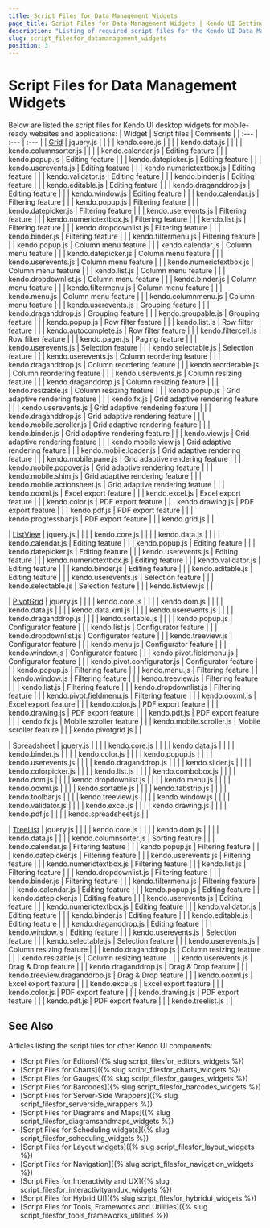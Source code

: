 ```yaml
---
title: Script Files for Data Management Widgets
page_title: Script Files for Data Management Widgets | Kendo UI Getting Started
description: "Listing of required script files for the Kendo UI Data Management Widgets"
slug: script_filesfor_datamanagement_widgets
position: 3
---
```


# Script Files for Data Management Widgets

Below are listed the script files for Kendo UI desktop widgets for mobile-ready websites and applications:
| Widget | Script files | Comments |
| :---   | :---         | :---     |
| [Grid](http://demos.telerik.com/kendo-ui/grid/index) | jquery.js | |
| | kendo.core.js | |
| | kendo.data.js | |
| | kendo.columnsorter.js | |
| | kendo.calendar.js | Editing feature |
| | kendo.popup.js | Editing feature |
| | kendo.datepicker.js | Editing feature |
| | kendo.userevents.js | Editing feature |
| | kendo.numerictextbox.js | Editing feature |
| | kendo.validator.js | Editing feature |
| | kendo.binder.js | Editing feature |
| | kendo.editable.js | Editing feature |
| | kendo.draganddrop.js | Editing feature |
| | kendo.window.js | Editing feature |
| | kendo.calendar.js | Filtering feature |
| | kendo.popup.js | Filtering feature |
| | kendo.datepicker.js | Filtering feature |
| | kendo.userevents.js | Filtering feature |
| | kendo.numerictextbox.js | Filtering feature |
| | kendo.list.js | Filtering feature |
| | kendo.dropdownlist.js | Filtering feature |
| | kendo.binder.js | Filtering feature |
| | kendo.filtermenu.js | Filtering feature |
| | kendo.popup.js | Column menu feature |
| | kendo.calendar.js | Column menu feature |
| | kendo.datepicker.js | Column menu feature |
| | kendo.userevents.js | Column menu feature |
| | kendo.numerictextbox.js | Column menu feature |
| | kendo.list.js | Column menu feature |
| | kendo.dropdownlist.js | Column menu feature |
| | kendo.binder.js | Column menu feature |
| | kendo.filtermenu.js | Column menu feature |
| | kendo.menu.js | Column menu feature |
| | kendo.columnmenu.js | Column menu feature |
| | kendo.userevents.js | Grouping feature |
| | kendo.draganddrop.js | Grouping feature |
| | kendo.groupable.js | Grouping feature |
| | kendo.popup.js | Row filter feature |
| | kendo.list.js | Row filter feature |
| | kendo.autocomplete.js | Row filter feature |
| | kendo.filtercell.js | Row filter feature |
| | kendo.pager.js | Paging feature |
| | kendo.userevents.js | Selection feature |
| | kendo.selectable.js | Selection feature |
| | kendo.userevents.js | Column reordering feature |
| | kendo.draganddrop.js | Column reordering feature |
| | kendo.reorderable.js | Column reordering feature |
| | kendo.userevents.js | Column resizing feature |
| | kendo.draganddrop.js | Column resizing feature |
| | kendo.resizable.js | Column resizing feature |
| | kendo.popup.js | Grid adaptive rendering feature |
| | kendo.fx.js | Grid adaptive rendering feature |
| | kendo.userevents.js | Grid adaptive rendering feature |
| | kendo.draganddrop.js | Grid adaptive rendering feature |
| | kendo.mobile.scroller.js | Grid adaptive rendering feature |
| | kendo.binder.js | Grid adaptive rendering feature |
| | kendo.view.js | Grid adaptive rendering feature |
| | kendo.mobile.view.js | Grid adaptive rendering feature |
| | kendo.mobile.loader.js | Grid adaptive rendering feature |
| | kendo.mobile.pane.js | Grid adaptive rendering feature |
| | kendo.mobile.popover.js | Grid adaptive rendering feature |
| | kendo.mobile.shim.js | Grid adaptive rendering feature |
| | kendo.mobile.actionsheet.js | Grid adaptive rendering feature |
| | kendo.ooxml.js | Excel export feature |
| | kendo.excel.js | Excel export feature |
| | kendo.color.js | PDF export feature |
| | kendo.drawing.js | PDF export feature |
| | kendo.pdf.js | PDF export feature |
| | kendo.progressbar.js | PDF export feature |
| | kendo.grid.js | |

| [ListView](http://demos.telerik.com/kendo-ui/listview/index) | jquery.js | |
| | kendo.core.js | |
| | kendo.data.js | |
| | kendo.calendar.js | Editing feature |
| | kendo.popup.js | Editing feature |
| | kendo.datepicker.js | Editing feature |
| | kendo.userevents.js | Editing feature |
| | kendo.numerictextbox.js | Editing feature |
| | kendo.validator.js | Editing feature |
| | kendo.binder.js | Editing feature |
| | kendo.editable.js | Editing feature |
| | kendo.userevents.js | Selection feature |
| | kendo.selectable.js | Selection feature |
| | kendo.listview.js | |

| [PivotGrid](http://demos.telerik.com/kendo-ui/pivotgrid/index) | jquery.js | |
| | kendo.core.js | |
| | kendo.dom.js | |
| | kendo.data.js | |
| | kendo.data.xml.js | |
| | kendo.userevents.js | |
| | kendo.draganddrop.js | |
| | kendo.sortable.js | |
| | kendo.popup.js | Configurator feature |
| | kendo.list.js | Configurator feature |
| | kendo.dropdownlist.js | Configurator feature |
| | kendo.treeview.js | Configurator feature |
| | kendo.menu.js | Configurator feature |
| | kendo.window.js | Configurator feature |
| | kendo.pivot.fieldmenu.js | Configurator feature |
| | kendo.pivot.configurator.js | Configurator feature |
| | kendo.popup.js | Filtering feature |
| | kendo.menu.js | Filtering feature |
| | kendo.window.js | Filtering feature |
| | kendo.treeview.js | Filtering feature |
| | kendo.list.js | Filtering feature |
| | kendo.dropdownlist.js | Filtering feature |
| | kendo.pivot.fieldmenu.js | Filtering feature |
| | kendo.ooxml.js | Excel export feature |
| | kendo.color.js | PDF export feature |
| | kendo.drawing.js | PDF export feature |
| | kendo.pdf.js | PDF export feature |
| | kendo.fx.js | Mobile scroller feature |
| | kendo.mobile.scroller.js | Mobile scroller feature |
| | kendo.pivotgrid.js | |

| [Spreadsheet](http://demos.telerik.com/kendo-ui/spreadsheet/index) | jquery.js | |
| | kendo.core.js | |
| | kendo.data.js | |
| | kendo.binder.js | |
| | kendo.color.js | |
| | kendo.popup.js | |
| | kendo.userevents.js | |
| | kendo.draganddrop.js | |
| | kendo.slider.js | |
| | kendo.colorpicker.js | |
| | kendo.list.js | |
| | kendo.combobox.js | |
| | kendo.dom.js | |
| | kendo.dropdownlist.js | |
| | kendo.menu.js | |
| | kendo.ooxml.js | |
| | kendo.sortable.js | |
| | kendo.tabstrip.js | |
| | kendo.toolbar.js | |
| | kendo.treeview.js | |
| | kendo.window.js | |
| | kendo.validator.js | |
| | kendo.excel.js | |
| | kendo.drawing.js | |
| | kendo.pdf.js | |
| | kendo.spreadsheet.js | |

| [TreeList](http://demos.telerik.com/kendo-ui/treelist/index) | jquery.js | |
| | kendo.core.js | |
| | kendo.dom.js | |
| | kendo.data.js | |
| | kendo.columnsorter.js | Sorting feature |
| | kendo.calendar.js | Filtering feature |
| | kendo.popup.js | Filtering feature |
| | kendo.datepicker.js | Filtering feature |
| | kendo.userevents.js | Filtering feature |
| | kendo.numerictextbox.js | Filtering feature |
| | kendo.list.js | Filtering feature |
| | kendo.dropdownlist.js | Filtering feature |
| | kendo.binder.js | Filtering feature |
| | kendo.filtermenu.js | Filtering feature |
| | kendo.calendar.js | Editing feature |
| | kendo.popup.js | Editing feature |
| | kendo.datepicker.js | Editing feature |
| | kendo.userevents.js | Editing feature |
| | kendo.numerictextbox.js | Editing feature |
| | kendo.validator.js | Editing feature |
| | kendo.binder.js | Editing feature |
| | kendo.editable.js | Editing feature |
| | kendo.draganddrop.js | Editing feature |
| | kendo.window.js | Editing feature |
| | kendo.userevents.js | Selection feature |
| | kendo.selectable.js | Selection feature |
| | kendo.userevents.js | Column resizing feature |
| | kendo.draganddrop.js | Column resizing feature |
| | kendo.resizable.js | Column resizing feature |
| | kendo.userevents.js | Drag & Drop feature |
| | kendo.draganddrop.js | Drag & Drop feature |
| | kendo.treeview.draganddrop.js | Drag & Drop feature |
| | kendo.ooxml.js | Excel export feature |
| | kendo.excel.js | Excel export feature |
| | kendo.color.js | PDF export feature |
| | kendo.drawing.js | PDF export feature |
| | kendo.pdf.js | PDF export feature |
| | kendo.treelist.js | |


## See Also

Articles listing the script files for other Kendo UI components:

+ [Script Files for Editors]({% slug script_filesfor_editors_widgets %})
+ [Script Files for Charts]({% slug script_filesfor_charts_widgets %})
+ [Script Files for Gauges]({% slug script_filesfor_gauges_widgets %})
+ [Script Files for Barcodes]({% slug script_filesfor_barcodes_widgets %})
+ [Script Files for Server-Side Wrappers]({% slug script_filesfor_serverside_wrappers %})
+ [Script Files for Diagrams and Maps]({% slug script_filesfor_diagramsandmaps_widgets %})
+ [Script Files for Scheduling widgets]({% slug script_filesfor_scheduling_widgets %})
+ [Script Files for Layout widgets]({% slug script_filesfor_layout_widgets %})
+ [Script Files for Navigation]({% slug script_filesfor_navigation_widgets %})
+ [Script Files for Interactivity and UX]({% slug script_filesfor_interactivityandux_widgets %})
+ [Script Files for Hybrid UI]({% slug script_filesfor_hybridui_widgets %})
+ [Script Files for Tools, Frameworks and Utilities]({% slug script_filesfor_tools_frameworks_utilities %})
